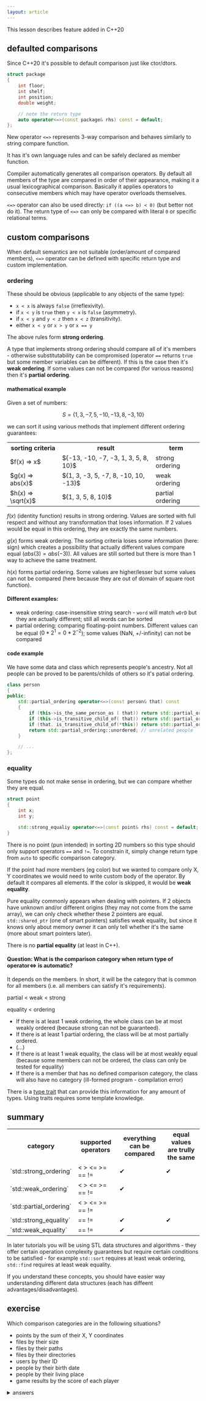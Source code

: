 ```yaml
---
layout: article
---
```


<div class="note info">
This lesson describes feature added in C++20
</div>

## defaulted comparisons

Since C++20 it's possible to default comparison just like ctor/dtors.

```c++
struct package
{
    int floor;
    int shelf;
    int position;
    double weight;

    // note the return type
    auto operator<=>(const package& rhs) const = default;
};
```

New operator `<=>` represents 3-way comparison and behaves similarly to string compare function.

It has it's own language rules and can be safely declared as member function.

Compiler automatically generates all comparison operators. By default all members of the type are compared in order of their appearance, making it a usual lexicographical comparison. Basically it applies operators to consecutive members which may have operator overloads themselves.

`<=>` operator can also be used directly: `if ((a <=> b) < 0)` (but better not do it). The return type of `<=>` can only be compared with literal `0` or specific relational terms.

## custom comparisons

When default semantics are not suitable (order/amount of compared members), `<=>` operator can be defined with specific return type and custom implementation.

### ordering

These should be obvious (applicable to any objects of the same type):

- `x < x` is always `false` (irreflexivity).
- if `x < y` is `true` then `y < x` is `false` (asymmetry).
- if `x < y` and `y < z` then `x < z` (transitivity).
- either `x < y` or `x > y` or `x == y`

The above rules form **strong ordering**.

A type that implements strong ordering should compare all of it's members - otherwise substitutability can be compromised (operator `==` returns `true` but some member variables can be different). If this is the case then it's **weak ordering**. If some values can not be compared (for various reasons) then it's **partial ordering**.

#### mathematical example

Given a set of numbers:

$$
S = \{ 1, 3, -7, 5, -10, -13, 8, -3, 10 \}
$$

we can sort it using various methods that implement different ordering guarantees:

<div class="table-responsive">
    <table class="table table-bordered table-dark">
        <tbody>
            <tr>
                <th>sorting criteria</th>
                <th>result</th>
                <th>term</th>
            </tr>
            <tr>
                <td>$f(x) => x$</td>
                <td>${-13, -10, -7, -3, 1, 3, 5, 8, 10}$</td>
                <td>strong ordering</td>
            </tr>
                <td>$g(x) => abs(x)$</td>
                <td>${1, 3, -3, 5, -7, 8, -10, 10, -13}$</td>
                <td>weak ordering</td>
            </tr>
            <tr>
                <td>$h(x) => \sqrt{x}$</td>
                <td>${1, 3, 5, 8, 10}$</td>
                <td>partial ordering</td>
            </tr>
        </tbody>
    </table>
</div>

$f(x)$ (identity function) results in strong ordering. Values are sorted with full respect and without any transformation that loses information. If 2 values would be equal in this ordering, they are exactly the same numbers.

$g(x)$ forms weak ordering. The sorting criteria loses some information (here: sign) which creates a possibility that actually different values compare equal ($abs(3) = abs(-3)$). All values are still sorted but there is more than 1 way to achieve the same treatment.

$h(x)$ forms partial ordering. Some values are higher/lesser but some values can not be compared (here because they are out of domain of square root function).

#### Different examples:

- weak ordering: case-insensitive string search - `word` will match `wOrD` but they are actually different; still all words can be sorted
- partial ordering: comparing floating-point numbers. Different values can be equal ($0 * 2^1 = 0 * 2^{-2}$); some values (NaN, +/-infinity) can not be compared

#### code example

We have some data and class which represents people's ancestry. Not all people can be proved to be parents/childs of others so it's patial ordering.

```c++
class person
{
public:
    std::partial_ordering operator<=>(const person& that) const
    {
        if (this->is_the_same_person_as ( that)) return std::partial_ordering::equivalent;
        if (this->is_transitive_child_of( that)) return std::partial_ordering::less;
        if (that. is_transitive_child_of(*this)) return std::partial_ordering::greater;
        return std::partial_ordering::unordered; // unrelated people
    }

    // ...
};
```

### equality

Some types do not make sense in ordering, but we can compare whether they are equal.

```c++
struct point
{
    int x;
    int y;

    std::strong_equaliy operator<=>(const point& rhs) const = default;
}
```

There is no point (pun intended) in sorting 2D numbers so this type should only support operators `==` and `!=`. To constrain it, simply change return type from `auto` to specific comparison category.

If the point had more members (eg color) but we wanted to compare only X, Y coordinates we would need to write custom body of the operator. By default it compares all elements. If the color is skipped, it would be **weak equality**.

Pure equality commonly appears when dealing with pointers. If 2 objects have unknown and/or different origins (they may not come from the same array), we can only check whether these 2 pointers are equal. `std::shared_ptr` (one of smart pointers) satisfies weak equality, but since it knows only about memory owner it can only tell whether it's the same (more about smart pointers later).

There is no **partial equality** (at least in C++).

#### Question: What is the comparison category when return type of operator<=> is automatic?

It depends on the members. In short, it will be the category that is common for all members (i.e. all members can satisfy it's requirements).

partial < weak < strong

equality < ordering

- If there is at least 1 weak ordering, the whole class can be at most weakly ordered (because strong can not be guaranteed).
- If there is at least 1 partial ordering, the class will be at most partially ordered.
- (...)
- If there is at least 1 weak equality, the class will be at most weakly equal (because some members can not be ordered, the class can only be tested for equality)
- If there is a member that has no defined comparison category, the class will also have no category (ill-formed program - compilation error)

There is a [type trait](https://en.cppreference.com/w/cpp/utility/compare/common_comparison_category) that can provide this information for any amount of types. Using traits requires some template knowledge.

## summary

<div class="table-responsive">
    <table class="table table-bordered table-dark">
        <tbody>
            <tr>
                <th>category</th>
                <th>supported operators</th>
                <th>everything can be compared</th>
                <th>equal values are trully the same</th>
            </tr>
            <tr>
                <td>`std::strong_ordering`</td>
                <td>&lt; &gt; &lt;= &gt;= == !=</td>
                <td>&#10004;</td>
                <td>&#10004;</td>
            </tr>
                <td>`std::weak_ordering`</td>
                <td>&lt; &gt; &lt;= &gt;= == !=</td>
                <td>&#10004;</td>
                <td></td>
            </tr>
            <tr>
                <td>`std::partial_ordering`</td>
                <td>&lt; &gt; &lt;= &gt;= == !=</td>
                <td></td>
                <td></td>
            </tr>
            <tr>
                <td>`std::strong_equality`</td>
                <td>== !=</td>
                <td>&#10004;</td>
                <td>&#10004;</td>
            </tr>
            <tr>
                <td>`std::weak_equality`</td>
                <td>== !=</td>
                <td>&#10004;</td>
                <td></td>
            </tr>
        </tbody>
    </table>
</div>

In later tutorials you will be using STL data structures and algorithms - they offer certain operation complexity guarantees but require certain conditions to be satisfied - for example `std::sort` requires at least weak ordering, `std::find` requires at least weak equality.

If you understand these concepts, you should have easier way understanding different data structures (each has diffeent advantages/disadvantages).

## exercise

Which comparison categories are in the following situations?

- points by the sum of their X, Y coordinates
- files by their size
- files by their paths
- files by their directories
- users by their ID
- people by their birth date
- people by their living place
- game results by the score of each player

<details>
<summary>answers</summary>
<p markdown="block">

- weak ordering (points 3,5 and 4,4 are equal) OR partial ordering if we consider that the sum might be outside integer range
- weak ordering (files with same size can be different)
- weak equality (symlinks can create multiple paths for the same file)
- partial ordering (files may not have common parent directory) - this example is similar to persons in family trees
- strong equality (IDs are unique) OR strong ordering if IDs are treated as numbers
- weak ordering (date can be the same for different people)
- weak equality (the same place can be inhabited by more than 1 person)
- weak ordering (the same score can be achieved by multiple players)
</p>
</details>
